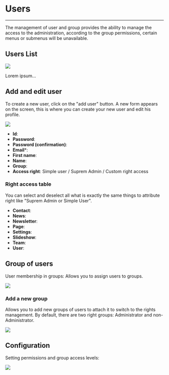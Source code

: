 # Users
---
The management of user and group provides the ability to manage the access to the administration, according to the group permissions, certain menus or submenus will be unavailable.

## Users List

![](Img/Applications/Users/01-users-list.png)

Lorem ipsum...

## Add and edit user

To create a new user, click on the "add user" button. A new form appears on the screen, this is where you can create your new user and edit his profile.

![](Img/Applications/Users/02-users-addedit.png)

*  **Id**: 
*  **Password**: 
*  **Password (confirmation)**:
*  **Email***:
*  **First name**:
*  **Name**:
*  **Group**:
*  **Access right**: Simple user / Suprem Admin / Custom right access

### Right access table

You can select and deselect all what is exactly the same things to attribute right like "Suprem Admin or Simple User".

* **Contact**:
* **News**:
* **Newsletter**:
* **Page**:
* **Settings**:
* **Slideshow**:
* **Team**:
* **User**:

## Group of users

User membership in groups: Allows you to assign users to groups.

![](Img/Applications/Users/03-users-group.png)

### Add a new group

Allows you to add new groups of users to attach it to switch to the rights management. By default, there are two right groups: Administrator and non-Administrator.

![](Img/Applications/Users/04-users-addgroup.png)

## Configuration

Setting permissions and group access levels:

![](Img/Applications/Users/05-users-settings.png)




